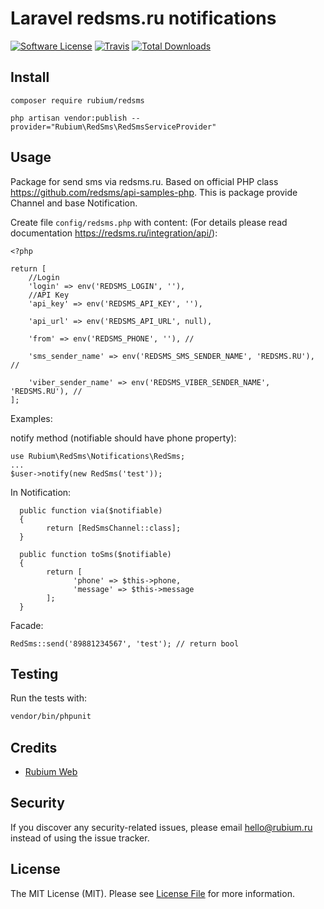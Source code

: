 # Laravel redsms.ru notifications 

[![Software License](https://img.shields.io/badge/license-MIT-brightgreen.svg?style=flat-square)](LICENSE.md)
[![Travis](https://img.shields.io/travis/Rubium/yandex-money-checkout.svg?style=flat-square)]()
[![Total Downloads](https://img.shields.io/packagist/dt/Rubium/yandex-money-checkout.svg?style=flat-square)](https://packagist.org/packages/Rubium/yandex-money-checkout)

## Install
`composer require rubium/redsms`

`php artisan vendor:publish --provider="Rubium\RedSms\RedSmsServiceProvider"`

## Usage
Package for send sms via redsms.ru. Based on official PHP class https://github.com/redsms/api-samples-php.
This is package provide Channel and base Notification.

Create file `config/redsms.php` with content: (For details please read documentation https://redsms.ru/integration/api/):

```
<?php

return [
    //Login
    'login' => env('REDSMS_LOGIN', ''),
    //API Key
    'api_key' => env('REDSMS_API_KEY', ''),

    'api_url' => env('REDSMS_API_URL', null),

    'from' => env('REDSMS_PHONE', ''), //

    'sms_sender_name' => env('REDSMS_SMS_SENDER_NAME', 'REDSMS.RU'), //

    'viber_sender_name' => env('REDSMS_VIBER_SENDER_NAME', 'REDSMS.RU'), //
];
```

Examples:
    
notify method (notifiable should have phone property): 
   
    use Rubium\RedSms\Notifications\RedSms;
    ...
    $user->notify(new RedSms('test'));

In Notification:

      public function via($notifiable)
      {
            return [RedSmsChannel::class];
      }   

      public function toSms($notifiable)
      {
            return [
                  'phone' => $this->phone,
                  'message' => $this->message
            ];
      }
      
Facade:

    RedSms::send('89881234567', 'test'); // return bool



## Testing
Run the tests with:

``` bash
vendor/bin/phpunit
```

## Credits

- [Rubium Web](https://github.com/rubium-web)

## Security
If you discover any security-related issues, please email hello@rubium.ru instead of using the issue tracker.

## License
The MIT License (MIT). Please see [License File](/LICENSE.md) for more information.
